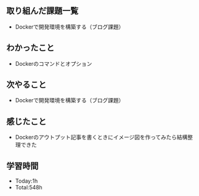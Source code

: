 ## 取り組んだ課題一覧
- Dockerで開発環境を構築する（ブログ課題）
## わかったこと
- Dockerのコマンドとオプション
## 次やること
- Dockerで開発環境を構築する（ブログ課題）
## 感じたこと
- Dockerのアウトプット記事を書くときにイメージ図を作ってみたら結構整理できた
## 学習時間
- Today:1h
- Total:548h
